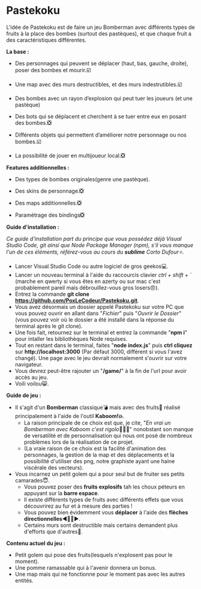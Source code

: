 # Pastekoku

L'idée de Pastekoku est de faire un jeu Bomberman avec différents types de fruits à la place des bombes (surtout des pastèques), et que chaque fruit a des caractéristiques différentes.

**La base :**

- Des personnages qui peuvent se déplacer (haut, bas, gauche, droite), poser des bombes et mourir.☑️

- Une map avec des murs destructibles, et des murs indestrutibles.☑️

- Des bombes avec un rayon d’explosion qui peut tuer les joueurs (et une pastèque)

- Des bots qui se déplacent et cherchent à se tuer entre eux en posant des bombes.❎

- Différents objets qui permettent d’améliorer notre personnage ou nos bombes.☑️

- La possibilité de jouer en multijoueur local.❎

**Features additionnelles :**

- Des types de bombes originales(genre une pastèque).

- Des skins de personnage.❎

- Des maps additionnelles.❎

- Paramétrage des bindings❎

**Guide d'installation :**

*Ce guide d'installation part du principe que vous possédez déjà Visual Studio Code, git ainsi que Node Package Manager (npm), s'il vous manque l'un de ces éléments, référez-vous au cours du **sublime** Corto Dufour⭐*.
- Lancer Visual Studio Code ou autre logiciel de gros geekos💻.
- Lancer un nouveau terminal à l'aide du raccourcis clavier *ctrl + shift + `* (marche en qwerty si vous êtes en azerty ou sur mac c'est probablement pareil mais débrouillez-vous gros losers😠).
- Entrez la commande **git clone https://github.com/PoxLeCodeur/Pastekoku.git**.
- Vous avez désormais un dossier appelé Pastekoku sur votre PC que vous pouvez ouvrir en allant dans "*Fichier*" puis "*Ouvrir le Dossier*" (vous pouvez voir où le dossier a été installé dans la réponse du terminal après le git clone).
- Une fois fait, retournez sur le terminal et entrez la commande "**npm i**" pour intaller les bibliothèques Node requises.
- Tout en restant dans le terminal, faites "**node index.js**" puis **ctrl cliquez** sur **http://localhost:3000** (Par défaut 3000, différent si vous l'avez changé). Une page avec le jeu devrait normalement s'ouvrir sur votre navigateur.
- Vous devrez peut-être rajouter un "**/game/**" à la fin de l'url pour avoir accès au jeu.
- Voili voilou😸.

**Guide de jeu :**
- Il s'agit d'un **Bomberman** classique💣 mais avec des fruits🍉 réalisé principalement à l'aide de l'outil **Kaboom!💥**.
  - La raison principale de ce choix est que, je cite, "*En vrai un Bomberman avec Kaboom c'est rigolo*🧠🧠🧠" nonobstant son manque de versatilité et de personnalisation qui nous ont posé de nombreux problèmes lors de la réalisation de ce projet.
  - (La vraie raison de ce choix est la facilité d'animation des personnages, la gestion de la map et des déplacements et la possibilité d'utiliser des png, notre graphiste ayant une haine viscérale des vecteurs).
- Vous incarnez un petit golem qui a pour seul but de fruiter ses petits camarades😇.
  - Vous pouvez poser des **fruits explosifs** tah les choux péteurs en appuyant sur la **barre espace**.
  - Il existe différents types de fruits avec différents effets que vous découvrirez au fur et à mesure des parties !
  - Vous pouvez bien évidemment vous **déplacer** à l'aide des **flèches directionnelles**◀️🔼🔽▶️.
  - Certains murs sont destructible mais certains demandent plus d'efforts que d'autres🧱.

**Contenu actuel du jeu :**
- Petit golem qui pose des fruits(lesquels n'explosent pas pour le moment).
- Une pomme ramassable qui à l'avenir donnera un bonus.
- Une map mais qui ne fonctionne pour le moment pas avec les autres entités.
